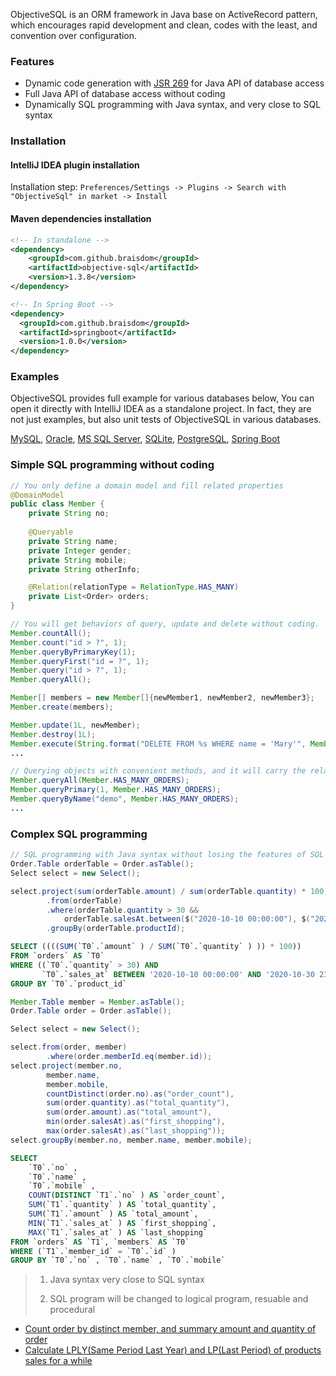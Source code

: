 ObjectiveSQL is an ORM framework in Java base on ActiveRecord pattern, which encourages rapid development and clean, codes with the least, and convention over configuration.


### Features

- Dynamic code generation with [JSR 269](https://jcp.org/en/jsr/detail?id=269) for Java API of database access
- Full Java API of database access without coding
- Dynamically SQL programming with Java syntax,  and very close to SQL syntax

### Installation

#### IntelliJ IDEA plugin installation

Installation step: `Preferences/Settings -> Plugins -> Search with "ObjectiveSql" in market -> Install`

#### Maven dependencies installation

```xml
<!-- In standalone -->
<dependency>
    <groupId>com.github.braisdom</groupId>
    <artifactId>objective-sql</artifactId>
    <version>1.3.8</version>
</dependency>
```

```xml
<!-- In Spring Boot -->
<dependency>
  <groupId>com.github.braisdom</groupId>
  <artifactId>springboot</artifactId>
  <version>1.0.0</version>
</dependency>
```

### Examples

ObjectiveSQL provides full example for various databases below, You can open it directly with IntelliJ IDEA as a standalone project. In fact, they are not just examples, but also unit tests of ObjectiveSQL in various databases.

[MySQL](https://github.com/braisdom/ObjectiveSql/tree/master/examples/mysql),  [Oracle](https://github.com/braisdom/ObjectiveSql/tree/master/examples/oracle),  [MS SQL Server](https://github.com/braisdom/ObjectiveSql/tree/master/examples/sqlserver),  [SQLite](https://github.com/braisdom/ObjectiveSql/tree/master/examples/sqlite),  [PostgreSQL](https://github.com/braisdom/ObjectiveSql/tree/master/examples/postgres),  [Spring Boot](https://github.com/braisdom/ObjectiveSql/tree/master/examples/springboot-sample)

### Simple SQL programming without coding

```java
// You only define a domain model and fill related properties
@DomainModel
public class Member {
    private String no;
    
    @Queryable
    private String name;
    private Integer gender;
    private String mobile;
    private String otherInfo;

    @Relation(relationType = RelationType.HAS_MANY)
    private List<Order> orders;
}
```

```java
// You will get behaviors of query, update and delete without coding.
Member.countAll();
Member.count("id > ?", 1);
Member.queryByPrimaryKey(1);
Member.queryFirst("id = ?", 1);
Member.query("id > ?", 1);
Member.queryAll();

Member[] members = new Member[]{newMember1, newMember2, newMember3};
Member.create(members);

Member.update(1L, newMember);
Member.destroy(1L);
Member.execute(String.format("DELETE FROM %s WHERE name = 'Mary'", Member.TABLE_NAME));
...
```

```java
// Querying objects with convenient methods, and it will carry the related objects
Member.queryAll(Member.HAS_MANY_ORDERS);
Member.queryPrimary(1, Member.HAS_MANY_ORDERS);
Member.queryByName("demo", Member.HAS_MANY_ORDERS);
...
```

### Complex SQL programming

```java
// SQL programming with Java syntax without losing the features of SQL syntax
Order.Table orderTable = Order.asTable();
Select select = new Select();

select.project(sum(orderTable.amount) / sum(orderTable.quantity) * 100)
        .from(orderTable)
        .where(orderTable.quantity > 30 &&
            orderTable.salesAt.between($("2020-10-10 00:00:00"), $("2020-10-30 23:59:59")))
        .groupBy(orderTable.productId);
```

```sql
SELECT ((((SUM(`T0`.`amount` ) / SUM(`T0`.`quantity` ) )) * 100))
FROM `orders` AS `T0`
WHERE ((`T0`.`quantity` > 30) AND 
       `T0`.`sales_at` BETWEEN '2020-10-10 00:00:00' AND '2020-10-30 23:59:59')
GROUP BY `T0`.`product_id`
```

```java
Member.Table member = Member.asTable();
Order.Table order = Order.asTable();

Select select = new Select();

select.from(order, member)
        .where(order.memberId.eq(member.id));
select.project(member.no,
        member.name,
        member.mobile,
        countDistinct(order.no).as("order_count"),
        sum(order.quantity).as("total_quantity"),
        sum(order.amount).as("total_amount"),
        min(order.salesAt).as("first_shopping"),
        max(order.salesAt).as("last_shopping"));
select.groupBy(member.no, member.name, member.mobile);
```

```sql
SELECT
	`T0`.`no` ,
	`T0`.`name` ,
	`T0`.`mobile` ,
	COUNT(DISTINCT `T1`.`no` ) AS `order_count`,
	SUM(`T1`.`quantity` ) AS `total_quantity`,
	SUM(`T1`.`amount` ) AS `total_amount`,
	MIN(`T1`.`sales_at` ) AS `first_shopping`,
	MAX(`T1`.`sales_at` ) AS `last_shopping`
FROM `orders` AS `T1`, `members` AS `T0`
WHERE (`T1`.`member_id` = `T0`.`id` )
GROUP BY `T0`.`no` , `T0`.`name` , `T0`.`mobile`
```

> 1) Java syntax very close to SQL syntax
>
> 2) SQL program will be changed to logical program, resuable and procedural

- [Count order by distinct member, and summary amount and quantity of order](https://github.com/braisdom/ObjectiveSql/blob/master/examples/springboot-sample/src/main/java/com/github/braisdom/objsql/sample/model/Member.java#L41)
- [Calculate LPLY(Same Period Last Year) and LP(Last Period) of products sales for a while](https://github.com/braisdom/ObjectiveSql/blob/master/examples/springboot-sample/src/main/java/com/github/braisdom/objsql/sample/model/Product.java#L45)

